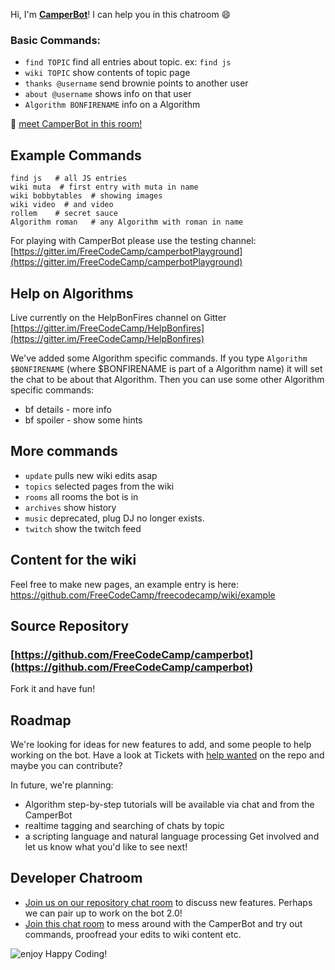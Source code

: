 Hi, I'm **[CamperBot](https://github.com/FreeCodeCamp/freecodecamp/wiki/camperbot)**! I can help you in this chatroom :smile:

### Basic Commands:
- ``find TOPIC``  find all entries about topic. ex: `find js`
- `wiki TOPIC` show contents of topic page
- `thanks @username`  send brownie points to another user
- `about @username`   shows info on that user
- `Algorithm BONFIRENAME` info on a Algorithm

:speech_balloon: [meet CamperBot in this room!](https://gitter.im/FreeCodeCamp/camperbotPlayground)


## Example Commands

```
find js   # all JS entries
wiki muta  # first entry with muta in name
wiki bobbytables  # showing images
wiki video  # and video
rollem    # secret sauce
Algorithm roman   # any Algorithm with roman in name
```
For playing with CamperBot please use the testing channel:
[https://gitter.im/FreeCodeCamp/camperbotPlayground](https://gitter.im/FreeCodeCamp/camperbotPlayground)

## Help on Algorithms
Live currently on the HelpBonFires channel on Gitter
[https://gitter.im/FreeCodeCamp/HelpBonfires](https://gitter.im/FreeCodeCamp/HelpBonfires)

We've added some Algorithm specific commands. If you type `Algorithm $BONFIRENAME` (where $BONFIRENAME is part of a Algorithm name) it will set the chat to be about that Algorithm. Then you can use some other Algorithm specific commands:

- bf details - more info
- bf spoiler - show some hints

## More  commands
- `update`  pulls new wiki edits asap
- `topics` selected pages from the wiki
- `rooms`  all rooms the bot is in
- `archives` show history
- `music` deprecated, plug DJ no longer exists.
- `twitch` show the twitch feed

## Content for the wiki
Feel free to make new pages, an example entry is here:
https://github.com/FreeCodeCamp/freecodecamp/wiki/example

## Source Repository
### [https://github.com/FreeCodeCamp/camperbot](https://github.com/FreeCodeCamp/camperbot)
Fork it and have fun!

## Roadmap
We're looking for ideas for new features to add, and some people to help working on the bot.
Have a look at Tickets with [help wanted](https://github.com/FreeCodeCamp/camperbot/issues?q=is%3Aopen+is%3Aissue+label%3A%22help+wanted%22) on the repo and maybe you can contribute?

In future, we're planning:
- Algorithm step-by-step tutorials will be available via chat and from the CamperBot
- realtime tagging and searching of chats by topic
- a scripting language and natural language processing
Get involved and let us know what you'd like to see next!

## Developer Chatroom
- [Join us on our repository chat room](https://gitter.im/FreeCodeCamp/camperbot) to discuss new features. Perhaps we can pair up to work on the bot 2.0!
- [Join this chat room](https://gitter.im/FreeCodeCamp/camperbotPlayground) to mess around with the CamperBot and try out commands, proofread your edits to wiki content etc.


![enjoy](https://avatars1.githubusercontent.com/camperbot?&s=100) Happy Coding!

